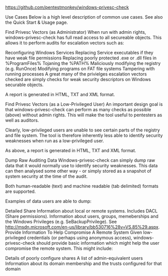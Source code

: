 https://github.com/pentestmonkey/windows-privesc-check

Use Cases
Below is a high level description of common use cases. See also the Quick Start & Usage page.

Find Privesc Vectors (as Administrator)
When run with admin rights, windows-privesc-check has full read access to all secureable objects. This allows it to perform audits for escalation vectors such as:

Reconfiguring Windows Services
Replacing Service executables if they have weak file permissions
Replacing poorly protected .exe or .dll files in %ProgramFiles%
Tojaning the %PATH%
Maliciously modifying the registry (e.g. RunOnce)
Modifying programs on FAT file systems
Tampering with running processes
A great many of the privielges escalation vectors checked are simply checks for weak security descriptors on Windows securable objects.

A report is generated in HTML, TXT and XML format.

Find Privesc Vectors (as a Low-Privileged User)
An important design goal is that windows-privesc-check can perform as many checks as possible (above) without admin rights. This will make the tool useful to pentesters as well as auditors.

Clearly, low-privileged users are unable to see certain parts of the registry and file system. The tool is therefore inherently less able to identify security weaknesses when run as a low-privileged user.

As above, a report is generated in HTML, TXT and XML format.

Dump Raw Auditing Data
Windows-privesc-check can simply dump raw data that it would normally use to identify security weaknesses. This data can then analysed some other way - or simply stored as a snapshot of system security at the time of the audit.

Both human-readable (text) and machine readable (tab delimited) formats are supported.

Examples of data users are able to dump:

Detailed Share Information about local or remote systems. Includes DACL (Share permissions).
Information about users, groups, memeberships and the Windows Privileges (e.g. SeBackupPrivilege). See http://msdn.microsoft.com/en-us/library/bb530716%28v=VS.85%29.aspx.
Provide Information To Help Compromise A Remote System
Given low-privileged credentials (or perhaps using anonymous access), windows-privesc-check should provide basic information which might help the user compromise the remote system. This might include:

Details of poorly configure shares
A list of admin-equivalent users
Information about its domain membership and the trusts configured for that domain

